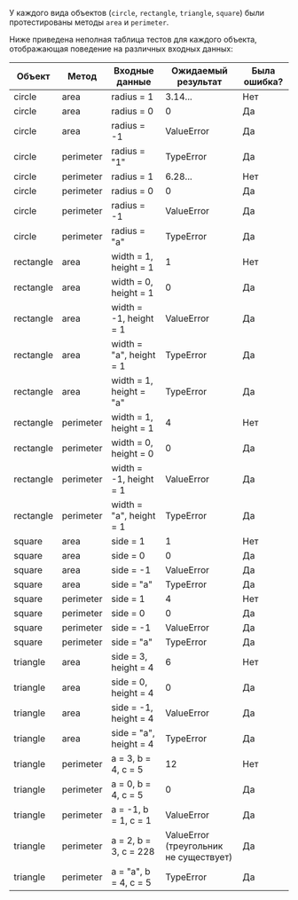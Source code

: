 У каждого вида объектов (`circle`, `rectangle`, `triangle`, `square`) были протестированы методы `area` и `perimeter`.

Ниже приведена неполная таблица тестов для каждого объекта, отображающая поведение на различных входных данных:

| Объект | Метод | Входные данные | Ожидаемый результат | Была ошибка? |
| --- | --- | --- | --- | --- |
| circle | area | radius = 1 | 3.14... | Нет |
| circle | area | radius = 0 | 0 | Да |
| circle | area | radius = -1 | ValueError | Да |
| circle | perimeter | radius = "1" | TypeError | Да |
| circle | perimeter | radius = 1 | 6.28... | Нет |
| circle | perimeter | radius = 0 | 0 | Да |
| circle | perimeter | radius = -1 | ValueError | Да |
| circle | perimeter | radius = "a" | TypeError | Да |
| rectangle | area | width = 1, height = 1 | 1 | Нет |
| rectangle | area | width = 0, height = 1 | 0 | Да |
| rectangle | area | width = -1, height = 1 | ValueError | Да |
| rectangle | area | width = "a", height = 1 | TypeError | Да |
| rectangle | area | width = 1, height = "a" | TypeError | Да |
| rectangle | perimeter | width = 1, height = 1 | 4 | Нет |
| rectangle | perimeter | width = 0, height = 0 | 0 | Да |
| rectangle | perimeter | width = -1, height = 1 | ValueError | Да |
| rectangle | perimeter | width = "a", height = 1 | TypeError | Да |
| square | area | side = 1 | 1 | Нет |
| square | area | side = 0 | 0 | Да |
| square | area | side = -1 | ValueError | Да |
| square | area | side = "a" | TypeError | Да |
| square | perimeter | side = 1 | 4 | Нет |
| square | perimeter | side = 0 | 0 | Да |
| square | perimeter | side = -1 | ValueError | Да |
| square | perimeter | side = "a" | TypeError | Да |
| triangle | area | side = 3, height = 4 | 6 | Нет |
| triangle | area | side = 0, height = 4 | 0 | Да |
| triangle | area | side = -1, height = 4 | ValueError | Да |
| triangle | area | side = "a", height = 4 | TypeError | Да |
| triangle | perimeter | a = 3, b = 4, c = 5 | 12 | Нет |
| triangle | perimeter | a = 0, b = 4, c = 5 | 0 | Да |
| triangle | perimeter | a = -1, b = 1, c = 1 | ValueError | Да |
| triangle | perimeter | a = 2, b = 3, c = 228 | ValueError (треугольник не существует) | Да |
| triangle | perimeter | a = "a", b = 4, c = 5 | TypeError | Да |


